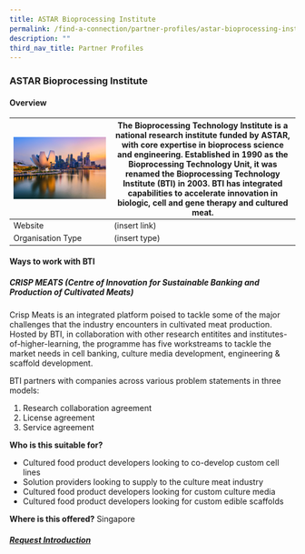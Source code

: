 ```yaml
---
title: ASTAR Bioprocessing Institute
permalink: /find-a-connection/partner-profiles/astar-bioprocessing-institute/
description: ""
third_nav_title: Partner Profiles
---
```

### ASTAR Bioprocessing Institute
#### Overview
| ![](/images/edb%20virtual%20background_10_preview.jpg) | The Bioprocessing Technology Institute is a national research institute funded by ASTAR, with core expertise in bioprocess science and engineering. Established in 1990 as the Bioprocessing Technology Unit, it was renamed the Bioprocessing Technology Institute (BTI) in 2003. BTI has integrated capabilities to accelerate innovation in biologic, cell and gene therapy and cultured meat. | 
| -------- | -------- | 
| Website | (insert link) |
| Organisation Type | (insert type) |

#### Ways to work with BTI
##### CRISP MEATS (Centre of Innovation for Sustainable Banking and Production of Cultivated Meats)
Crisp Meats is an integrated platform poised to tackle some of the major challenges that the industry encounters in cultivated meat production. Hosted by BTI, in collaboration with other research entitites and institutes-of-higher-learning, the programme has five workstreams to tackle the market needs in cell banking, culture media development, engineering & scaffold development. 

BTI partners with companies across various problem statements in three models: 
1. Research collaboration agreement
2. License agreement 
3. Service agreement

**Who is this suitable for?** 
* Cultured food product developers looking to co-develop custom cell lines 
* Solution providers looking to supply to the culture meat industry
* Cultured food product developers looking for custom culture media
* Cultured food product developers looking for custom edible scaffolds

**Where is this offered?** 
Singapore

##### [Request Introduction](https://form.gov.sg/6530993c6043620012ab94c1?6530a25523d653001217d3a6=ASTAR%20Bioprocessing%20Institute) 